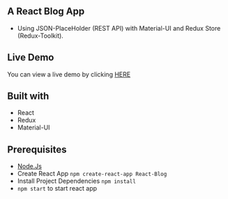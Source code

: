 ## A React Blog App 
* Using JSON-PlaceHolder (REST API) with Material-UI and Redux Store (Redux-Toolkit).

## Live Demo
<p>You can view a live demo by clicking <a href="https://main.d1jmo9h845x62l.amplifyapp.com">HERE</a></p>

## Built with

- React
- Redux
- Material-UI

## Prerequisites
* [Node.Js](https://nodejs.org/en/download/current)
* Create React App ``` npm create-react-app React-Blog ```
* Install Project Dependencies ``` npm install ```
* ```npm start``` to start react app